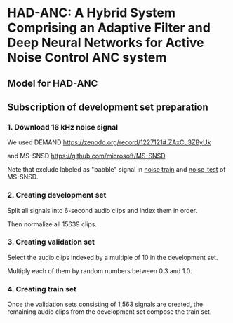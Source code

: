 # HAD-ANC: A Hybrid System Comprising an Adaptive Filter and Deep Neural Networks for Active Noise Control ANC system  
  
## Model for HAD-ANC
  
## Subscription of development set preparation  
### 1. Download 16 kHz noise signal
We used DEMAND https://zenodo.org/record/1227121#.ZAxCu3ZByUk
  
and MS-SNSD https://github.com/microsoft/MS-SNSD.
  
Note that exclude labeled as "babble" signal in [noise train](https://github.com/microsoft/MS-SNSD/tree/master/noise_train) and [noise_test](https://github.com/microsoft/MS-SNSD/tree/master/noise_test) of MS-SNSD.

### 2. Creating development set
Split all signals into 6-second audio clips and index them in order.
  
Then normalize all 15639 clips.

### 3. Creating validation set
Select the audio clips indexed by a multiple of 10 in the development set.
  
Multiply each of them by random numbers between 0.3 and 1.0.

### 4. Creating train set
Once the validation sets consisting of 1,563 signals are created, the remaining audio clips from the development set compose the train set.
